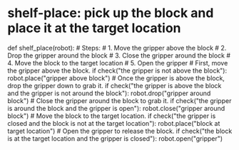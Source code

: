 # shelf-place: pick up the block and place it at the target location
def shelf_place(robot):
    # Steps:
    #  1. Move the gripper above the block
    #  2. Drop the gripper around the block
    #  3. Close the gripper around the block
    #  4. Move the block to the target location
    #  5. Open the gripper
    # First, move the gripper above the block.
    if check("the gripper is not above the block"):
        robot.place("gripper above block")
    # Once the gripper is above the block, drop the gripper down to grab it.
    if check("the gripper is above the block and the gripper is not around the block"):
        robot.drop("gripper around block")
    # Close the gripper around the block to grab it.
    if check("the gripper is around the block and the gripper is open"):
        robot.close("gripper around block")
    # Move the block to the target location.
    if check("the gripper is closed and the block is not at the target location"):
        robot.place("block at target location")
    # Open the gripper to release the block.
    if check("the block is at the target location and the gripper is closed"):
        robot.open("gripper")
